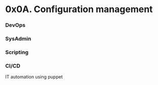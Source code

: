 # 0x0A. Configuration management
### DevOps
### SysAdmin
### Scripting
### CI/CD

IT automation using puppet
